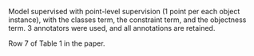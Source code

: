 Model supervised with point-level supervision (1 point per each object instance), with the classes term, the constraint term, and the objectness term. 3 annotators were used, and all annotations are retained. 

Row 7 of Table 1 in the paper.
